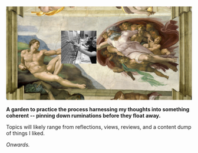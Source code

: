 ![Adam!](/assets/images/touch.png "adam")

**A garden to practice the process harnessing my thoughts into something coherent -- pinning down ruminations before they float away.**

Topics will likely range from reflections, views, reviews, and a content dump of things I liked. 


*Onwards.*


